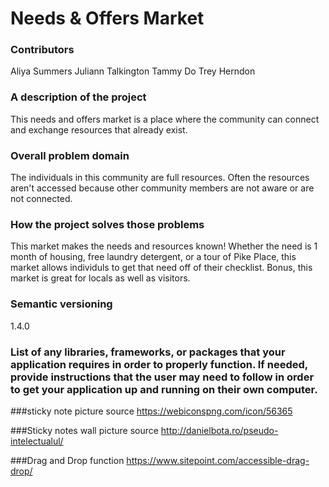 # Needs & Offers Market

### Contributors
Aliya Summers
Juliann Talkington
Tammy Do
Trey Herndon

### A description of the project
This needs and offers market is a place where the community can connect and exchange resources that already exist. 

### Overall problem domain
The individuals in this community are full resources. Often the resources aren't accessed because other community members are not aware or are not connected.

### How the project solves those problems
This market makes the needs and resources known! Whether the need is 1 month of housing, free laundry detergent, or a tour of Pike Place, this market allows individuls to get that need off of their checklist. Bonus, this market is great for locals as well as visitors.

### Semantic versioning
1.4.0

### List of any libraries, frameworks, or packages that your application requires in order to properly function. If needed, provide instructions that the user may need to follow in order to get your application up and running on their own computer.

###sticky note picture source
https://webiconspng.com/icon/56365

###Sticky notes wall picture source
http://danielbota.ro/pseudo-intelectualul/

###Drag and Drop function
https://www.sitepoint.com/accessible-drag-drop/